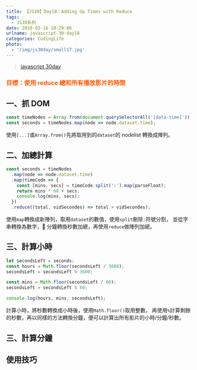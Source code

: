 ```yaml
---
title: 【JS30】Day18：Adding Up Times with Reduce
tags:
  - JS30系列
date: 2018-03-16 10:29:06
urlname: javascript-30-day18
categories: CodingLife
photo:
  - '/img/js30day/small17.jpg'
---
```


> [javascript 30day](https://javascript30.com/)

<!-- more -->

### <span style="color:#ff5900">目標：使用 reduce 總和所有播放影片的時間</span>

## 一、抓 DOM

```js
const timeNodes = Array.from(document.querySelectorAll('[data-time]'));
const seconds = timeNodes.map(node => node.dataset.time);
```

使用`[...]`或`Array.from()`先將取用到的`dataset`的 nodelist 轉換成陣列。

## 二、加總計算

```js
const seconds = timeNodes
  .map(node => node.dataset.time)
  .map(timeCode => {
    const [mins, secs] = timeCode.split(':').map(parseFloat);
    return mins * 60 + secs;
    console.log(mins, secs);
  })
  .reduce((total, vidSecondes) => total + vidSecondes);
```

使用`map`轉換成新陣列，取用`dataset`的數值，使用`split`刪除`:`符號分割，
並從字串轉換為數字， 分鐘轉換秒數加總，再使用`reduce`做陣列加總。

## 三、計算小時

```js
let secondsLeft = seconds;
const hours = Math.floor(secondsLeft / 3600);
secondsLeft = secondsLeft % 3600;

const mins = Math.floor(secondsLeft / 60);
secondsLeft = secondsLeft % 60;

console.log(hours, mins, secondsLeft);
```

計算小時，將秒數轉換成小時後，使用`Math.floor()`取用整數，
再使用`%`計算剩餘的秒數，再以同樣的方法轉換分鐘，便可以計算出所有影片的小時/分鐘/秒數。

## 三、計算分鐘

## 使用技巧
